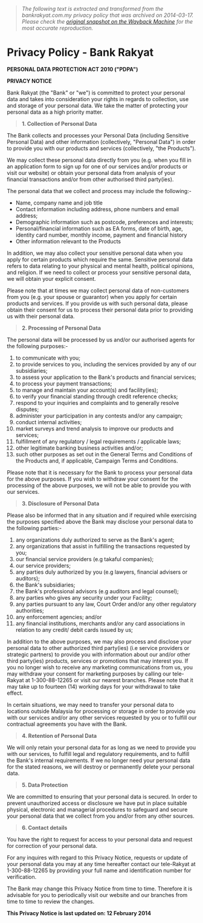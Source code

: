 > *The following text is extracted and transformed from the bankrakyat.com.my privacy policy that was archived on 2014-03-17. Please check the [original snapshot on the Wayback Machine](https://web.archive.org/web/20140317105801id_/http%3A//www.bankrakyat.com.my/privacy-policy) for the most accurate reproduction.*

# Privacy Policy - Bank Rakyat

**PERSONAL DATA PROTECTION ACT 2010 ("PDPA")**

**PRIVACY NOTICE**

Bank Rakyat (the "Bank" or "we") is committed to protect your personal data and takes into consideration your rights in regards to collection, use and storage of your personal data. We take the matter of protecting your personal data as a high priority matter.

> **1\. Collection of Personal Data**

The Bank collects and processes your Personal Data (including Sensitive Personal Data) and other information (collectively, "Personal Data") in order to provide you with our products and services (collectively, "the Products").

We may collect these personal data directly from you (e.g. when you fill in an application form to sign up for one of our services and/or products or visit our website) or obtain your personal data from analysis of your financial transactions and/or from other authorised third party(ies).

The personal data that we collect and process may include the following:-

  * Name, company name and job title
  * Contact information including address, phone numbers and email address;
  * Demographic information such as postcode, preferences and interests;
  * Personal/financial information such as EA forms, date of birth, age, identity card number, monthly income, payment and financial history
  * Other information relevant to the Products



In addition, we may also collect your sensitive personal data when you apply for certain products which require the same. Sensitive personal data refers to data relating to your physical and mental health, political opinions, and religion. If we need to collect or process your sensitive personal data, we will obtain your explicit consent.

Please note that at times we may collect personal data of non-customers from you (e.g. your spouse or guarantor) when you apply for certain products and services. If you provide us with such personal data, please obtain their consent for us to process their personal data prior to providing us with their personal data.

> **2\. Processing of Personal Data**

The personal data will be processed by us and/or our authorised agents for the following purposes:-

  1. to communicate with you;
  2. to provide services to you, including the services provided by any of our subsidiaries;
  3. to assess your application to the Bank's products and financial services;
  4. to process your payment transactions;
  5. to manage and maintain your account(s) and facility(ies);
  6. to verify your financial standing through credit reference checks;
  7. respond to your inquiries and complaints and to generally resolve disputes;
  8. administer your participation in any contests and/or any campaign;
  9. conduct internal activities;
  10. market surveys and trend analysis to improve our products and services;
  11. fulfillment of any regulatory / legal requirements / applicable laws;
  12. other legitimate banking business activities and/or;
  13. such other purposes as set out in the General Terms and Conditions of the Products and, if applicable, Campaign Terms and Conditions.



Please note that it is necessary for the Bank to process your personal data for the above purposes. If you wish to withdraw your consent for the processing of the above purposes, we will not be able to provide you with our services.

> **3\. Disclosure of Personal Data**

Please also be informed that in any situation and if required while exercising the purposes specified above the Bank may disclose your personal data to the following parties:-

  1. any organizations duly authorized to serve as the Bank's agent;
  2. any organizations that assist in fulfilling the transactions requested by you;
  3. our financial service providers (e.g takaful companies);
  4. our service providers;
  5. any parties duly authorized by you (e.g lawyers, financial advisers or auditors);
  6. the Bank's subsidiaries;
  7. the Bank's professional advisors (e.g auditors and legal counsel);
  8. any parties who gives any security under your Facility;
  9. any parties pursuant to any law, Court Order and/or any other regulatory authorities;
  10. any enforcement agencies; and/or
  11. any financial institutions, merchants and/or any card associations in relation to any credit/ debit cards issued by us;



In addition to the above purposes, we may also process and disclose your personal data to other authorized third party(ies) (i.e service providers or strategic partners) to provide you with information about our and/or other third party(ies) products, services or promotions that may interest you. If you no longer wish to receive any marketing communications from us, you may withdraw your consent for marketing purposes by calling our tele-Rakyat at 1-300-88-12265 or visit our nearest branches. Please note that it may take up to fourteen (14) working days for your withdrawal to take effect.

In certain situations, we may need to transfer your personal data to locations outside Malaysia for processing or storage in order to provide you with our services and/or any other services requested by you or to fulfill our contractual agreements you have with the Bank.

> **4\. Retention of Personal Data**

We will only retain your personal data for as long as we need to provide you with our services, to fulfill legal and regulatory requirements, and to fulfill the Bank's internal requirements. If we no longer need your personal data for the stated reasons, we will destroy or permanently delete your personal data.

> **5\. Data Protection**

We are committed to ensuring that your personal data is secured. In order to prevent unauthorized access or disclosure we have put in place suitable physical, electronic and managerial procedures to safeguard and secure your personal data that we collect from you and/or from any other sources.

> **6\. Contact details**

You have the right to request for access to your personal data and request for correction of your personal data.

For any inquires with regard to this Privacy Notice, requests or update of your personal data you may at any time hereafter contact our tele-Rakyat at 1-300-88-12265 by providing your full name and identification number for verification.

The Bank may change this Privacy Notice from time to time. Therefore it is advisable for you to periodically visit our website and our branches from time to time to review the changes.

**This Privacy Notice is last updated on: 12 February 2014**
